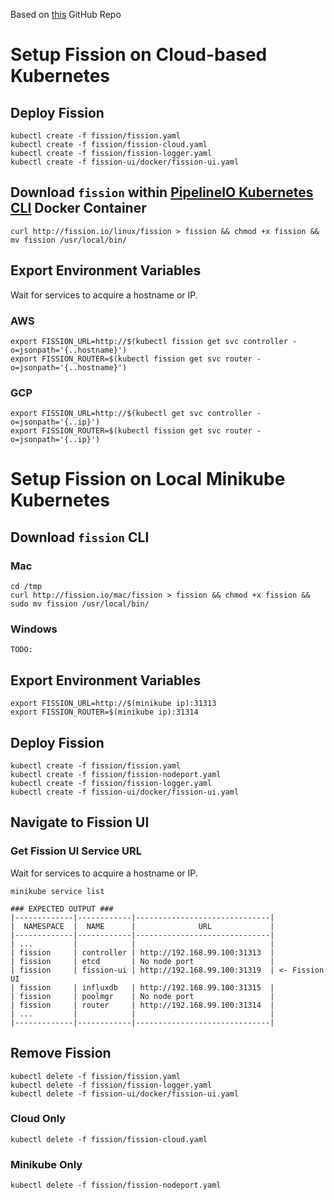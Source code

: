 Based on [this](https://github.com/fission/fission.git) GitHub Repo

# Setup Fission on Cloud-based Kubernetes

## Deploy Fission
```
kubectl create -f fission/fission.yaml
kubectl create -f fission/fission-cloud.yaml
kubectl create -f fission/fission-logger.yaml
kubectl create -f fission-ui/docker/fission-ui.yaml
```

## Download `fission` within [PipelineIO Kubernetes CLI](https://github.com/fluxcapacitor/pipeline/wiki/Setup-Docker-and-Kubernetes-CLI) Docker Container
```
curl http://fission.io/linux/fission > fission && chmod +x fission && mv fission /usr/local/bin/
```

## Export Environment Variables
Wait for services to acquire a hostname or IP.
### AWS
```
export FISSION_URL=http://$(kubectl fission get svc controller -o=jsonpath='{..hostname}')
export FISSION_ROUTER=$(kubectl fission get svc router -o=jsonpath='{..hostname}')
```

### GCP
```
export FISSION_URL=http://$(kubectl get svc controller -o=jsonpath='{..ip}')
export FISSION_ROUTER=$(kubectl fission get svc router -o=jsonpath='{..ip}')
```

# Setup Fission on Local Minikube Kubernetes
## Download `fission` CLI
### Mac
```
cd /tmp
curl http://fission.io/mac/fission > fission && chmod +x fission && sudo mv fission /usr/local/bin/
```

### Windows
```
TODO:
```

## Export Environment Variables
```
export FISSION_URL=http://$(minikube ip):31313
export FISSION_ROUTER=$(minikube ip):31314
```

## Deploy Fission
```
kubectl create -f fission/fission.yaml
kubectl create -f fission/fission-nodeport.yaml
kubectl create -f fission/fission-logger.yaml
kubectl create -f fission-ui/docker/fission-ui.yaml
```
## Navigate to Fission UI
### Get Fission UI Service URL
Wait for services to acquire a hostname or IP.

```
minikube service list

### EXPECTED OUTPUT ###
|-------------|------------|------------------------------|
|  NAMESPACE  |  NAME      |              URL             |
|-------------|------------|------------------------------|
| ...         |            |                              |
| fission     | controller | http://192.168.99.100:31313  |
| fission     | etcd       | No node port                 |
| fission     | fission-ui | http://192.168.99.100:31319  | <- Fission UI
| fission     | influxdb   | http://192.168.99.100:31315  |
| fission     | poolmgr    | No node port                 |
| fission     | router     | http://192.168.99.100:31314  |
| ...         |            |                              |
|-------------|------------|------------------------------|
```

## Remove Fission
```
kubectl delete -f fission/fission.yaml
kubectl delete -f fission/fission-logger.yaml
kubectl delete -f fission-ui/docker/fission-ui.yaml
```
### Cloud Only
```
kubectl delete -f fission/fission-cloud.yaml 
```

### Minikube Only
```
kubectl delete -f fission/fission-nodeport.yaml 
```
